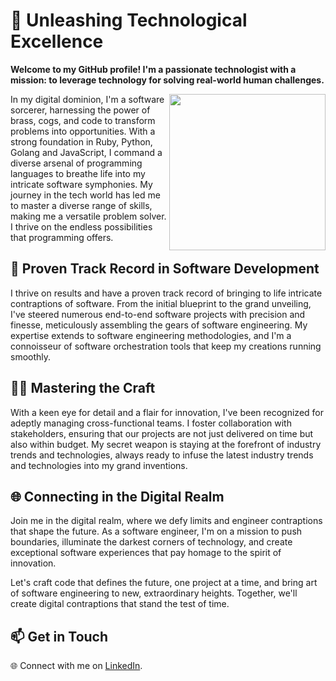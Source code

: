 # 🚀 Unleashing Technological Excellence

**Welcome to my GitHub profile! I'm a passionate technologist with a mission: to leverage technology for solving real-world human challenges.**


<img align="right" width="250" height="250" src="https://www.bing.com/images/create/a-banner-for-a-github-profile-that-is-a-fusion-bet/6542c2a9efef457ea96a63d3fb445c5c?id=HUVg%2BuyPwZromNPgmzX%2FRw.hukwVAaGGNXOOWq7ElA5eQ&view=detailv2&idpp=genimg&idpclose=1&form=SYDBIC">

In my digital dominion, I'm a software sorcerer, harnessing the power of brass, cogs, and code to transform problems into opportunities. With a strong foundation in Ruby, Python, Golang and JavaScript, I command a diverse arsenal of programming languages to breathe life into my intricate software symphonies. My journey in the tech world has led me to master a diverse range of skills, making me a versatile problem solver. I thrive on the endless possibilities that programming offers.

## 💼 Proven Track Record in Software Development

I thrive on results and have a proven track record of bringing to life intricate contraptions of software. From the initial blueprint to the grand unveiling, I've steered numerous end-to-end software projects with precision and finesse, meticulously assembling the gears of software engineering. My expertise extends to software engineering methodologies, and I'm a connoisseur of software orchestration tools that keep my creations running smoothly.

## 👨‍💻 Mastering the Craft

With a keen eye for detail and a flair for innovation, I've been recognized for adeptly managing cross-functional teams. I foster collaboration with stakeholders, ensuring that our projects are not just delivered on time but also within budget. My secret weapon is staying at the forefront of industry trends and technologies, always ready to infuse the latest industry trends and technologies into my grand inventions.

## 🌐 Connecting in the Digital Realm

Join me in the digital realm, where we defy limits and engineer contraptions that shape the future. As a software engineer, I'm on a mission to push boundaries, illuminate the darkest corners of technology, and create exceptional software experiences that pay homage to the spirit of innovation.

Let's craft code that defines the future, one project at a time, and bring art of software engineering to new, extraordinary heights. Together, we'll create digital contraptions that stand the test of time.

## 📫 Get in Touch
🌐 Connect with me on [LinkedIn](https://www.linkedin.com/in/dmmoody).